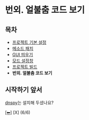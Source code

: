 # 번외. 얼불춤 코드 보기

## 목차
 - [프로젝트 기본 설정](https://github.com/NoBrain0917/ADOFAI-Mod-Development-Guide/blob/main/README.md)
 - [메소드 패치](https://github.com/NoBrain0917/ADOFAI-Mod-Development-Guide/blob/main/dev2.md)
 - [GUI 띄우기](https://github.com/NoBrain0917/ADOFAI-Mod-Development-Guide/blob/main/dev3.md)
 - [모드 설정창](https://github.com/NoBrain0917/ADOFAI-Mod-Development-Guide/blob/main/dev4.md)
 - [프로젝트 빌드](https://github.com/NoBrain0917/ADOFAI-Mod-Development-Guide/blob/main/dev5.md)
 - **번외. 얼불춤 코드 보기**


## 시작하기 앞서
[dnspy](https://github.com/dnSpy/dnSpy/releases/download/v6.1.8/dnSpy-net-win64.zip)는 설치해 두셨나요?

[[⬅]](https://github.com/NoBrain0917/ADOFAI-Mod-Development-Guide/blob/main/dev5.md) [X] (6/6)

